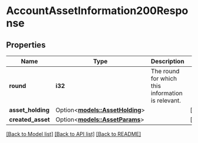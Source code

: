 # AccountAssetInformation200Response

## Properties

Name | Type | Description | Notes
------------ | ------------- | ------------- | -------------
**round** | **i32** | The round for which this information is relevant. | 
**asset_holding** | Option<[**models::AssetHolding**](AssetHolding.md)> |  | [optional]
**created_asset** | Option<[**models::AssetParams**](AssetParams.md)> |  | [optional]

[[Back to Model list]](../README.md#documentation-for-models) [[Back to API list]](../README.md#documentation-for-api-endpoints) [[Back to README]](../README.md)


